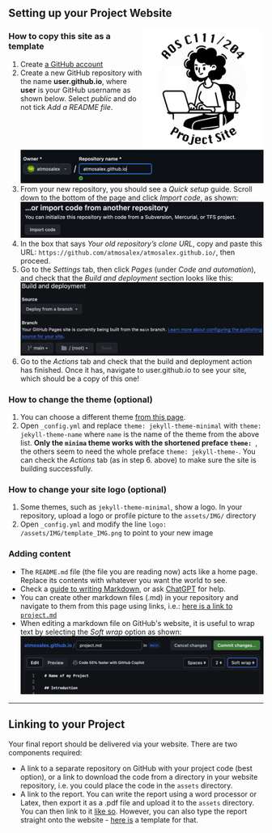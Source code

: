 ## Setting up your Project Website

<img align="right" width="240" height="240" src="/assets/IMG/template_IMG.png">


### How to copy this site as a template
1.  Create [a GitHub account](https://github.com/)
2.	Create a new GitHub repository with the name **user.github.io**, where **user** is your GitHub username as shown below. Select *public* and do not tick *Add a README file*. [![screenshot][1]][1]
3.	From your new repository, you should see a *Quick setup* guide. Scroll down to the bottom of the page and click *Import code*, as shown: [![screenshot][2]][2]
4.	In the box that says *Your old repository’s clone URL*, copy and paste this URL: `https://github.com/atmosalex/atmosalex.github.io/`, then proceed.
5.	Go to the *Settings* tab, then click *Pages* (under *Code and automation*), and check that the *Build and deployment* section looks like this: [![screenshot][3]][3]
6.	Go to the *Actions* tab and check that the build and deployment action has finished. Once it has, navigate to user.github.io to see your site, which should be a copy of this one!

[1]: /assets/IMG/instr_create.png
[2]: /assets/IMG/instr_import.png
[3]: /assets/IMG/instr_bd.png

### How to change the theme (optional)
1.	You can choose a different theme [from this page](https://pages.github.com/themes/).
2.	Open `_config.yml` and replace `theme: jekyll-theme-minimal` with `theme: jekyll-theme-name` where `name` is the name of the theme from the above list. **Only the `minima` theme works with the shortened preface `theme: `**, the others seem to need the whole preface `theme: jekyll-theme-`. You can check the *Actions* tab (as in step 6. above) to make sure the site is building successfully.

### How to change your site logo (optional)
1. Some themes, such as `jekyll-theme-minimal`, show a logo. In your repository, upload a logo or profile picture to the `assets/IMG/` directory
2. Open `_config.yml` and modify the line `logo: /assets/IMG/template_IMG.png` to point to your new image

### Adding content
* The `README.md` file (the file you are reading now) acts like a home page. Replace its contents with whatever you want the world to see.
* Check a [guide to writing Markdown](https://www.markdownguide.org/basic-syntax/), or ask [ChatGPT](https://chat.openai.com/) for help.
* You can create other markdown files (.md) in your repository and navigate to them from this page using links, i.e.: [here is a link to `project.md`](project.md)
* When editing a markdown file on GitHub's website, it is useful to wrap text by selecting the *Soft wrap* option as shown: [![screenshot][4]][4]
  
[4]: /assets/IMG/instr_wrap.png

***

## Linking to your Project

Your final report should be delivered via your website. There are two components required:
* A link to a separate repository on GitHub with your project code (best option), or a link to download the code from a directory in your website repository, i.e. you could place the code in the `assets` directory.
* A link to the report. You can write the report using a word processor or Latex, then export it as a .pdf file and upload it to the `assets` directory. You can then link to it [like so](/assets/project_demo.pdf). However, you can also type the report straight onto the website - [here is](/project.md) a template for that.
